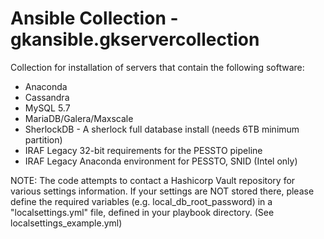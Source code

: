 # Ansible Collection - gkansible.gkservercollection

Collection for installation of servers that contain the following software:
* Anaconda
* Cassandra
* MySQL 5.7
* MariaDB/Galera/Maxscale
* SherlockDB - A sherlock full database install (needs 6TB minimum partition)
* IRAF Legacy 32-bit requirements for the PESSTO pipeline
* IRAF Legacy Anaconda environment for PESSTO, SNID (Intel only)

NOTE: The code attempts to contact a Hashicorp Vault repository for various settings information.
If your settings are NOT stored there, please define the required variables (e.g. local_db_root_password)
in a "localsettings.yml" file, defined in your playbook directory. (See localsettings_example.yml)
